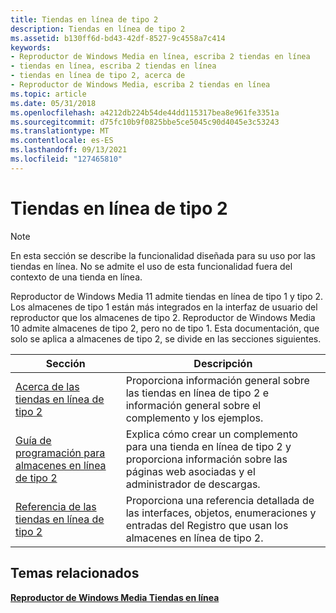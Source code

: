 ```yaml
---
title: Tiendas en línea de tipo 2
description: Tiendas en línea de tipo 2
ms.assetid: b130ff6d-bd43-42df-8527-9c4558a7c414
keywords:
- Reproductor de Windows Media en línea, escriba 2 tiendas en línea
- tiendas en línea, escriba 2 tiendas en línea
- tiendas en línea de tipo 2, acerca de
- Reproductor de Windows Media, escriba 2 tiendas en línea
ms.topic: article
ms.date: 05/31/2018
ms.openlocfilehash: a4212db224b54de44dd115317bea8e961fe3351a
ms.sourcegitcommit: d75fc10b9f0825bbe5ce5045c90d4045e3c53243
ms.translationtype: MT
ms.contentlocale: es-ES
ms.lasthandoff: 09/13/2021
ms.locfileid: "127465810"
---
```

# <a name="type-2-online-stores"></a>Tiendas en línea de tipo 2

> [!Note]  
> En esta sección se describe la funcionalidad diseñada para su uso por las tiendas en línea. No se admite el uso de esta funcionalidad fuera del contexto de una tienda en línea.

 

Reproductor de Windows Media 11 admite tiendas en línea de tipo 1 y tipo 2. Los almacenes de tipo 1 están más integrados en la interfaz de usuario del reproductor que los almacenes de tipo 2. Reproductor de Windows Media 10 admite almacenes de tipo 2, pero no de tipo 1. Esta documentación, que solo se aplica a almacenes de tipo 2, se divide en las secciones siguientes.



| Sección                                                                                      | Descripción                                                                                                                            |
|----------------------------------------------------------------------------------------------|----------------------------------------------------------------------------------------------------------------------------------------|
| [Acerca de las tiendas en línea de tipo 2](about-type-2-online-stores.md)                                 | Proporciona información general sobre las tiendas en línea de tipo 2 e información general sobre el complemento y los ejemplos.                                |
| [Guía de programación para almacenes en línea de tipo 2](programming-guide-for-type-2-online-stores.md) | Explica cómo crear un complemento para una tienda en línea de tipo 2 y proporciona información sobre las páginas web asociadas y el administrador de descargas. |
| [Referencia de las tiendas en línea de tipo 2](reference-for-type-2-online-stores.md)                 | Proporciona una referencia detallada de las interfaces, objetos, enumeraciones y entradas del Registro que usan los almacenes en línea de tipo 2.              |



 

## <a name="related-topics"></a>Temas relacionados

<dl> <dt>

[**Reproductor de Windows Media Tiendas en línea**](windows-media-player-online-stores.md)
</dt> </dl>

 

 




